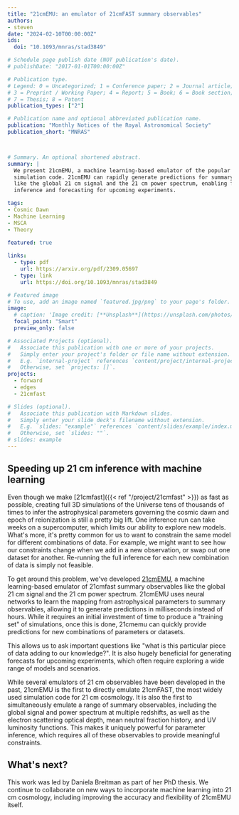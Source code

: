 ```yaml
---
title: "21cmEMU: an emulator of 21cmFAST summary observables"
authors:
- steven
date: "2024-02-10T00:00:00Z"
ids:
  doi: "10.1093/mnras/stad3849"

# Schedule page publish date (NOT publication's date).
# publishDate: "2017-01-01T00:00:00Z"

# Publication type.
# Legend: 0 = Uncategorized; 1 = Conference paper; 2 = Journal article;
# 3 = Preprint / Working Paper; 4 = Report; 5 = Book; 6 = Book section;
# 7 = Thesis; 8 = Patent
publication_types: ["2"]

# Publication name and optional abbreviated publication name.
publication: "Monthly Notices of the Royal Astronomical Society"
publication_short: "MNRAS"



# Summary. An optional shortened abstract.
summary: |
  We present 21cmEMU, a machine learning-based emulator of the popular 21cmFAST
  simulation code. 21cmEMU can rapidly generate predictions for summary observables
  like the global 21 cm signal and the 21 cm power spectrum, enabling fast parameter
  inference and forecasting for upcoming experiments.

tags:
- Cosmic Dawn
- Machine Learning
- MSCA
- Theory
  
featured: true

links:
  - type: pdf
    url: https://arxiv.org/pdf/2309.05697
  - type: link
    url: https://doi.org/10.1093/mnras/stad3849

# Featured image
# To use, add an image named `featured.jpg/png` to your page's folder. 
image:
  # caption: 'Image credit: [**Unsplash**](https://unsplash.com/photos/jdD8gXaTZsc)'
  focal_point: "Smart"
  preview_only: false

# Associated Projects (optional).
#   Associate this publication with one or more of your projects.
#   Simply enter your project's folder or file name without extension.
#   E.g. `internal-project` references `content/project/internal-project/index.md`.
#   Otherwise, set `projects: []`.
projects:
  - forward
  - edges
  - 21cmfast

# Slides (optional).
#   Associate this publication with Markdown slides.
#   Simply enter your slide deck's filename without extension.
#   E.g. `slides: "example"` references `content/slides/example/index.md`.
#   Otherwise, set `slides: ""`.
# slides: example
---
```




## Speeding up 21 cm inference with machine learning

<span class="__dimensions_badge_embed__" data-doi="10.1093/mnras/stad3849" data-style="small_circle"></span><script async src="https://badge.dimensions.ai/badge.js" charset="utf-8"></script>

Even though we make [21cmfast]({{< ref "/project/21cmfast" >}}) as fast as possible,
creating full 3D simulations of the Universe tens of thousands of times to infer the
astrophysical parameters governing the cosmic dawn and epoch of reionization is still
a pretty big lift. 
One inference run can take weeks on a supercomputer, which limits our ability to
explore new models.
What's more, it's pretty common for us to want to constrain the same model for different
combinations of data. For example, we might want to see how our constraints change when
we add in a new observation, or swap out one dataset for another.
Re-running the full inference for each new combination of data is simply not feasible.

To get around this problem, we've developed [21cmEMU](https://github.com/21cmfast/21cmemu),
a machine learning-based emulator of 21cmfast summary observables like the global 21 cm
signal and the 21 cm power spectrum.
21cmEMU uses neural networks to learn the mapping from astrophysical parameters
to summary observables, allowing it to generate predictions in milliseconds instead
of hours. While it requires an initial investment of time to produce a "training set"
of simulations, once this is done, 21cmemu can quickly provide predictions for new
combinations of parameters or datasets.

This allows us to ask important questions like "what is this particular piece of data
adding to our knowledge?". It is also hugely beneficial for generating forecasts for
upcoming experiments, which often require exploring a wide range of models and scenarios.

While several emulators of 21 cm observables have been developed in the past,
21cmEMU is the first to directly emulate 21cmFAST, the most widely used simulation
code for 21 cm cosmology. It is also the first to simultaneously emulate a range of
summary observables, including the global signal and power spectrum at multiple redshifts,
as well as the electron scattering optical depth, mean neutral fraction history, and
UV luminosity functions. This makes it uniquely powerful for parameter inference, which
requires all of these observables to provide meaningful constraints.

## What's next?

This work was led by Daniela Breitman as part of her PhD thesis.
We continue to collaborate on new ways to incorporate machine learning into 21 cm cosmology,
including improving the accuracy and flexibility of 21cmEMU itself.
